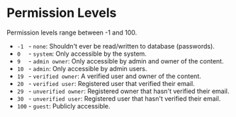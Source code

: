 # Permission Levels

Permission levels range between -1 and 100.

* `-1 ` - `none`: Shouldn't ever be read/written to database (passwords).
* `0  ` - `system`: Only accessible by the system.
* `9  ` - `admin owner`: Only accessible by admin and owner of the content.
* `10 ` - `admin`: Only accessible by admin users.
* `19 ` - `verified owner`: A verified user and owner of the content.
* `20 ` - `verified user`: Registered user that verified their email.
* `29 ` - `unverified owner`: Registered owner that hasn't verified their email.
* `30 ` - `unverified user`: Registered user that hasn't verified their email.
* `100` - `guest`: Publicly accessible.
